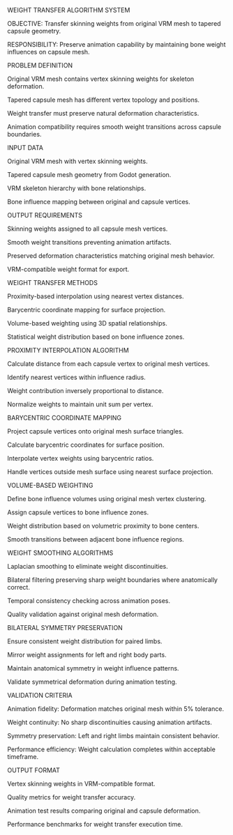 WEIGHT TRANSFER ALGORITHM SYSTEM

OBJECTIVE: Transfer skinning weights from original VRM mesh to tapered capsule geometry.

RESPONSIBILITY: Preserve animation capability by maintaining bone weight influences on capsule mesh.

PROBLEM DEFINITION

Original VRM mesh contains vertex skinning weights for skeleton deformation.

Tapered capsule mesh has different vertex topology and positions.

Weight transfer must preserve natural deformation characteristics.

Animation compatibility requires smooth weight transitions across capsule boundaries.

INPUT DATA

Original VRM mesh with vertex skinning weights.

Tapered capsule mesh geometry from Godot generation.

VRM skeleton hierarchy with bone relationships.

Bone influence mapping between original and capsule vertices.

OUTPUT REQUIREMENTS

Skinning weights assigned to all capsule mesh vertices.

Smooth weight transitions preventing animation artifacts.

Preserved deformation characteristics matching original mesh behavior.

VRM-compatible weight format for export.

WEIGHT TRANSFER METHODS

Proximity-based interpolation using nearest vertex distances.

Barycentric coordinate mapping for surface projection.

Volume-based weighting using 3D spatial relationships.

Statistical weight distribution based on bone influence zones.

PROXIMITY INTERPOLATION ALGORITHM

Calculate distance from each capsule vertex to original mesh vertices.

Identify nearest vertices within influence radius.

Weight contribution inversely proportional to distance.

Normalize weights to maintain unit sum per vertex.

BARYCENTRIC COORDINATE MAPPING

Project capsule vertices onto original mesh surface triangles.

Calculate barycentric coordinates for surface position.

Interpolate vertex weights using barycentric ratios.

Handle vertices outside mesh surface using nearest surface projection.

VOLUME-BASED WEIGHTING

Define bone influence volumes using original mesh vertex clustering.

Assign capsule vertices to bone influence zones.

Weight distribution based on volumetric proximity to bone centers.

Smooth transitions between adjacent bone influence regions.

WEIGHT SMOOTHING ALGORITHMS

Laplacian smoothing to eliminate weight discontinuities.

Bilateral filtering preserving sharp weight boundaries where anatomically correct.

Temporal consistency checking across animation poses.

Quality validation against original mesh deformation.

BILATERAL SYMMETRY PRESERVATION

Ensure consistent weight distribution for paired limbs.

Mirror weight assignments for left and right body parts.

Maintain anatomical symmetry in weight influence patterns.

Validate symmetrical deformation during animation testing.

VALIDATION CRITERIA

Animation fidelity: Deformation matches original mesh within 5% tolerance.

Weight continuity: No sharp discontinuities causing animation artifacts.

Symmetry preservation: Left and right limbs maintain consistent behavior.

Performance efficiency: Weight calculation completes within acceptable timeframe.

OUTPUT FORMAT

Vertex skinning weights in VRM-compatible format.

Quality metrics for weight transfer accuracy.

Animation test results comparing original and capsule deformation.

Performance benchmarks for weight transfer execution time.
